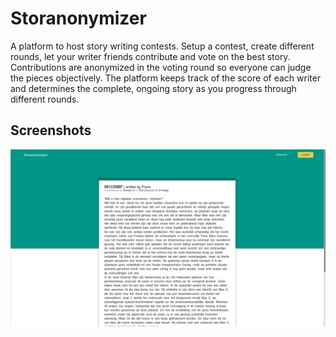 # Storanonymizer
A platform to host story writing contests. Setup a contest, create different rounds, let your writer friends contribute and vote on the best story. Contributions are anonymized in the voting round so everyone can judge the pieces objectively. The platform keeps track of the score of each writer and determines the complete, ongoing story as you progress through different rounds.

## Screenshots
![A story contribution](/screenshots/contribution.png)
